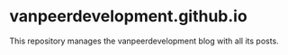 vanpeerdevelopment.github.io
============================

This repository manages the vanpeerdevelopment blog with all its posts.

